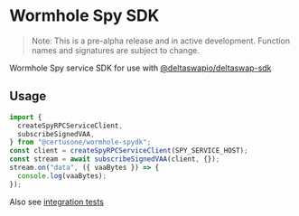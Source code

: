# Wormhole Spy SDK

> Note: This is a pre-alpha release and in active development. Function names and signatures are subject to change.

Wormhole Spy service SDK for use with [@deltaswapio/deltaswap-sdk](https://www.npmjs.com/package/@deltaswapio/deltaswap-sdk)

## Usage

```js
import {
  createSpyRPCServiceClient,
  subscribeSignedVAA,
} from "@certusone/wormhole-spydk";
const client = createSpyRPCServiceClient(SPY_SERVICE_HOST);
const stream = await subscribeSignedVAA(client, {});
stream.on("data", ({ vaaBytes }) => {
  console.log(vaaBytes);
});
```

Also see [integration tests](https://github.com/deltaswapio/deltaswap/blob/main/spydk/js/src/__tests__/integration.ts)
